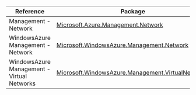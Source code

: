 | Reference | Package | Source |
|---|---|---|
|Management - Network|[Microsoft.Azure.Management.Network](https://www.nuget.org/packages/Microsoft.Azure.Management.Network)|[GitHub](https://github.com/Azure/azure-sdk-for-net)|
|WindowsAzure Management - Network|[Microsoft.WindowsAzure.Management.Network](https://www.nuget.org/packages/Microsoft.WindowsAzure.Management.Network)|[GitHub](https://github.com/Azure/azure-sdk-for-net)|
|WindowsAzure Management - Virtual Networks|[Microsoft.WindowsAzure.Management.VirtualNetworks](https://www.nuget.org/packages/Microsoft.WindowsAzure.Management.VirtualNetworks)|[GitHub](https://github.com/Azure/azure-sdk-for-net)|
